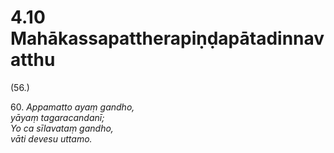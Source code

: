 # 4.10 Mahākassapattherapiṇḍapātadinnavatthu

(56.)

60\. _Appamatto ayaṃ gandho,_  
_yāyaṃ tagaracandanī;_  
_Yo ca sīlavataṃ gandho,_  
_vāti devesu uttamo._
